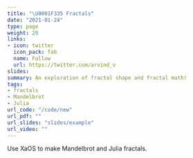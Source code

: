 ```yaml
---
title: "\U0001F335 Fractals"
date: "2021-01-24"
type: page
weight: 20
links:
- icon: twitter
  icon_pack: fab
  name: Follow
  url: https://twitter.com/arvind_v
slides: 
summary: An exploration of fractal shape and fractal math!
tags:
- fractals
- Mandelbrot
- Julia
url_code: "/code/new"
url_pdf: ""
url_slides: "slides/example"
url_video: ""
---
```


Use XaOS to make Mandelbrot and Julia fractals.

